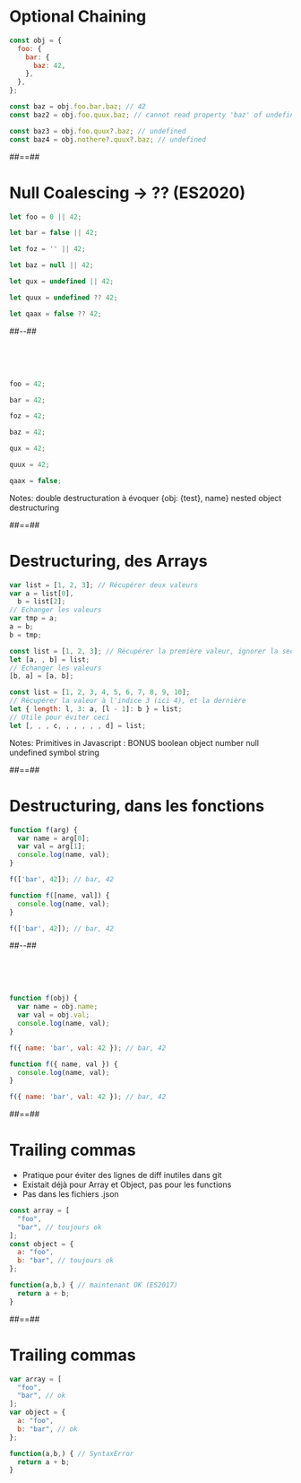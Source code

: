 <!-- .slide: class="with-code" -->

# Optional Chaining

```javascript
const obj = {
  foo: {
    bar: {
      baz: 42,
    },
  },
};

const baz = obj.foo.bar.baz; // 42
const baz2 = obj.foo.quux.baz; // cannot read property 'baz' of undefined
```

```javascript
const baz3 = obj.foo.quux?.baz; // undefined
const baz4 = obj.nothere?.quux?.baz; // undefined
```

<!-- .element: class="fragment" -->

##==##

<!-- .slide: class="two-column with-code" -->

# Null Coalescing -> ?? (ES2020)

```javascript
let foo = 0 || 42;

let bar = false || 42;

let foz = '' || 42;

let baz = null || 42;

let qux = undefined || 42;

let quux = undefined ?? 42;

let qaax = false ?? 42;
```

##--##

<!-- .slide: class="with-code" -->

<br><br><br>

```javascript
foo = 42;
```

<!-- .element: class="fragment" -->

```javascript
bar = 42;
```

<!-- .element: class="fragment" -->

```javascript
foz = 42;
```

<!-- .element: class="fragment" -->

```javascript
baz = 42;
```

<!-- .element: class="fragment" -->

```javascript
qux = 42;
```

<!-- .element: class="fragment" -->

```javascript
quux = 42;
```

<!-- .element: class="fragment" -->

```javascript
qaax = false;
```

<!-- .element: class="fragment" -->

Notes:
double destructuration à évoquer {obj: {test}, name} nested object destructuring

##==##

<!-- .slide: class="two-column" -->

# Destructuring, des Arrays

```javascript
var list = [1, 2, 3]; // Récupérer deux valeurs
var a = list[0],
  b = list[2];
// Echanger les valeurs
var tmp = a;
a = b;
b = tmp;
```

<!-- .element: class="fragment" -->

```javascript
const list = [1, 2, 3]; // Récupérer la première valeur, ignorer la seconde et prendre la troisième
let [a, , b] = list;
// Echanger les valeurs
[b, a] = [a, b];
```

<!-- .element: class="fragment" -->

```javascript
const list = [1, 2, 3, 4, 5, 6, 7, 8, 9, 10];
// Récupérer la valeur à l'indice 3 (ici 4), et la dernière
let { length: l, 3: a, [l - 1]: b } = list;
// Utile pour éviter ceci
let [, , , c, , , , , , d] = list;
```

<!-- .element: class="fragment" -->

Notes:
Primitives in Javascript : BONUS
boolean
object
number
null
undefined
symbol
string

##==##

<!-- .slide: class="two-column with-code" -->

# Destructuring, dans les fonctions

```javascript
function f(arg) {
  var name = arg[0];
  var val = arg[1];
  console.log(name, val);
}

f(['bar', 42]); // bar, 42
```

<!-- .element: class="fragment" -->

```javascript
function f([name, val]) {
  console.log(name, val);
}

f(['bar', 42]); // bar, 42
```

<!-- .element: class="fragment" -->

##--##

<br><br><br>

<!-- .slide: class="with-code" -->

```javascript
function f(obj) {
  var name = obj.name;
  var val = obj.val;
  console.log(name, val);
}

f({ name: 'bar', val: 42 }); // bar, 42
```

<!-- .element: class="fragment" -->

```javascript
function f({ name, val }) {
  console.log(name, val);
}

f({ name: 'bar', val: 42 }); // bar, 42
```

<!-- .element: class="fragment" -->

##==##

<!-- .slide: class="with-code" -->

# Trailing commas

- Pratique pour éviter des lignes de diff inutiles dans git
- Existait déjà pour Array et Object, pas pour les functions
- Pas dans les fichiers .json

```javascript
const array = [
  "foo",
  "bar", // toujours ok
];
const object = {
  a: "foo",
  b: "bar", // toujours ok
};

function(a,b,) { // maintenant OK (ES2017)
  return a + b;
}
```

##==##

<!-- .slide: class="with-code" -->

# Trailing commas

```javascript
var array = [
  "foo",
  "bar", // ok
];
var object = {
  a: "foo",
  b: "bar", // ok
};

function(a,b,) { // SyntaxError
  return a + b;
}
```

<!-- .element: class="fragment" -->
